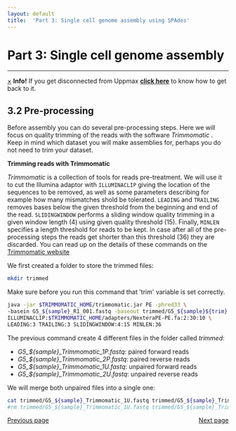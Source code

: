 ```yaml
---
layout: default
title:  'Part 3: Single cell genome assembly using SPAdes'
---
```


# Part 3: Single cell genome assembly
---

<!-- <p class="bg-warning">If you get disconnected from Uppmax [click here](lostConnection) to know how to get back </p> -->
<div class="alert alert-info">
  <a href="#" class="close" data-dismiss="alert" aria-label="close">&times;</a>
  <strong>Info!</strong> If you get disconnected from Uppmax <a href="lostConnection"><strong>click here</strong></a> to know how to get back to it.
</div>

## 3.2 Pre-processing

Before assembly you can do several pre-processing steps. Here we will focus on quality trimming of the reads with the software _Trimmomatic_ . Keep in mind which dataset you will make assemblies for, perhaps you do not need to trim your dataset.

**Trimming reads with Trimmomatic** 

*Trimmomatic* is a collection of tools for reads pre-treatment. We will use it to cut the Illumina adaptor with ```ILLUMINACLIP``` giving the location of the sequences to be removed, as well as some parameters describing for example how many mismatches shold be tolerated. ```LEADING``` and ```TRAILING``` removes bases below the given threshold from the beginning and end of the read. ```SLIDINGWINDOW``` performs a sliding window quality trimming in a given window length (4) using given quality threshold (15). Finally, ```MINLEN``` specifies a length threshold for reads to be kept. In case after all of the pre-processing steps the reads get shorter than this threshold (36) they are discarded. You can read up on the details of these commands on the [Trimmomatic website](http://www.usadellab.org/cms/?page=trimmomatic) 

We first created a folder to store the trimmed files:

```sh
mkdir trimmed
```

Make sure before you run this command that 'trim' variable is set correctly.

```sh
java -jar $TRIMMOMATIC_HOME/trimmomatic.jar PE -phred33 \
-basein G5_${sample}_R1_001.fastq -baseout trimmed/G5_${sample}${trim}.fastq \
ILLUMINACLIP:$TRIMMOMATIC_HOME/adapters/NexteraPE-PE.fa:2:30:10 \
LEADING:3 TRAILING:3 SLIDINGWINDOW:4:15 MINLEN:36
```

The previous command create 4 different files in the folder called *trimmed*:  
* *G5_${sample}_Trimmomatic_1P.fastq*: paired forward reads  
* *G5_${sample}_Trimmomatic_2P.fastq*: paired reverse reads  
* *G5_${sample}_Trimmomatic_1U.fastq*: unpaired forward reads  
* *G5_${sample}_Trimmomatic_2U.fastq*: unpaired reverse reads  

We will merge both unpaired files into a single one: 

```sh
cat trimmed/G5_${sample}_Trimmomatic_1U.fastq trimmed/G5_${sample}_Trimmomatic_2U.fastq > trimmed/G5_${sample}_Trimmomatic_U.fastq
#rm trimmed/G5_${sample}_Trimmomatic_1U.fastq trimmed/G5_${sample}_Trimmomatic_2U.fastq
```


<div>
 <span style="float:left"><a class="btn btn-primary" href="scg_part3_1"> Previous page</a></span>
 <span style="float:right"><a class="btn btn-primary" href="scg_part3_3"> Next page</a></span>
</div>

